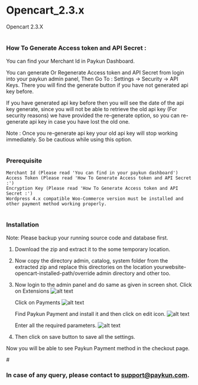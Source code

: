 # Opencart_2.3.x
Opencart 2.3.X

# <h3>How To Generate Access token and API Secret :</h3>
You can find your Merchant Id in Paykun Dashboard.

You can generate Or Regenerate Access token and API Secret from login into your paykun admin panel, Then Go To : Settings -> Security -> API Keys. There you will find the generate button if you have not generated api key before.

If you have generated api key before then you will see the date of the api key generate, since you will not be able to retrieve the old api key (For security reasons) we have provided the re-generate option, so you can re-generate api key in case you have lost the old one.

Note : Once you re-generate api key your old api key will stop working immediately. So be cautious while using this option.

# <h3>Prerequisite</h3>
    Merchant Id (Please read 'You can find in your paykun dashboard')
    Access Token (Please read 'How To Generate Access token and API Secret :')
    Encryption Key (Please read 'How To Generate Access token and API Secret :')
    Wordpress 4.x compatible Woo-Commerce version must be installed and other payment method working properly.

# <h3>Installation</h3>
Note: Please backup your running source code and database first.
  1. Download the zip and extract it to the some temporary location.
  2. Now copy the directory admin, catalog, system folder from the extracted zip and replace this directories
     on the location yourwebsite-opencart-installed-path/override admin directory and other too.   
  3. Now login to the admin panel and do same as given in screen shot.
        Click on Extensions
        ![alt text](https://github.com/paykun-code/Opencart_2.3.x/blob/master/system/Paykun/images/Step1.png)
        
        Click on Payments
        ![alt text](https://github.com/paykun-code/Opencart_2.3.x/blob/master/system/Paykun/images/Step2.png)
        
        Find Paykun Payment and install it and then click on edit icon.
        ![alt text](https://github.com/paykun-code/Opencart_2.3.x/blob/master/system/Paykun/images/Step3.png)
        
        Enter all the required parameters.
        ![alt text](https://github.com/paykun-code/Opencart_2.3.x/blob/master/system/Paykun/images/Step4.png) 
        
  4. Then click on save button to save all the settings.
   
Now you will be able to see Paykun Payment method in the checkout page.

#<h3> In case of any query, please contact to support@paykun.com.</h3>    